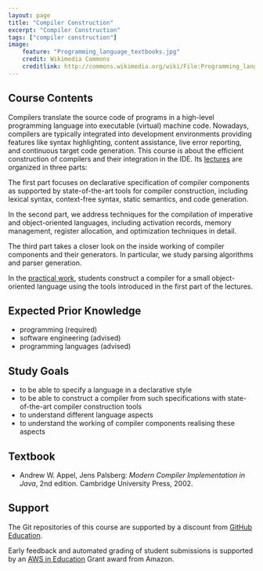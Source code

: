 ```yaml
---
layout: page
title: "Compiler Construction"
excerpt: "Compiler Construction"
tags: ["compiler construction"]
image:
    feature: "Programming_language_textbooks.jpg"
    credit: Wikimedia Commons
    creditlink: http://commons.wikimedia.org/wiki/File:Programming_language_textbooks.jpg
---
```


## Course Contents   

Compilers translate the source code of programs in a high-level programming language into executable (virtual) machine code. Nowadays, compilers are typically integrated into development environments providing features like syntax highlighting, content assistance, live error reporting, and continuous target code generation. This course is about the efficient construction of compilers and their integration in the IDE. Its [lectures](lectures) are organized in three parts:

The first part focuses on declarative specification of compiler components as supported by state-of-the-art tools for compiler construction, including lexical syntax, context-free syntax, static semantics, and code generation.

In the second part, we address techniques for the compilation of imperative and object-oriented languages, including activation records, memory management, register allocation, and optimization techniques in detail.

The third part takes a closer look on the inside working of compiler components and their generators. In particular, we study parsing algorithms and parser generation.

In the [practical work](assignments), students construct a compiler for a small object-oriented language using the tools introduced in the first part of the lectures.

## Expected Prior Knowledge   

* programming (required)
* software engineering (advised)
* programming languages (advised)

## Study Goals   

* to be able to specify a language in a declarative style
* to be able to construct a compiler from such specifications with state-of-the-art compiler construction tools
* to understand different language aspects
* to understand the working of compiler components realising these aspects

## Textbook

* Andrew W. Appel, Jens Palsberg: *Modern Compiler Implementation in Java*, 2nd edition. Cambridge University Press, 2002.

## Support

The Git repositories of this course are supported by a discount from [GitHub Education](https://education.github.com).

Early feedback and automated grading of student submissions is supported by an [AWS in Education](https://aws.amazon.com/education/) Grant award from Amazon.
